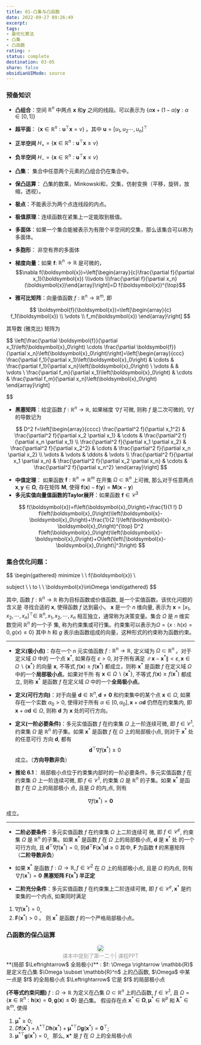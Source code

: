 ```yaml
---
title: 01-凸集与凸函数
date: 2022-09-27 09:26:49
excerpt: 
tags: 
- 最优化算法
- 凸集
- 凸函数
rating: ⭐
status: complete 
destination: 03-05
share: false
obsidianUIMode: source
---
```

### 预备知识
- **凸组合**：空间 $\mathbb{R}^n$ 中两点 $\boldsymbol{x}$ 和$\boldsymbol{y}$ 之间的线段。可以表示为 $\{\alpha \boldsymbol{x} +(1-\alpha)\boldsymbol{y}:\alpha \in [0,1] \}$
- **超平面**： $\{\boldsymbol{x} \in \mathbb{R}^n : \boldsymbol{u}^{\top}\boldsymbol{x} = v \}$ 。其中 $\boldsymbol{u}=[u_1, u_2 \cdots , u_n]^{\top}$
- **正半空间** $H_{+}=\left\{\boldsymbol{x} \in \mathbb{R}^n: \boldsymbol{u}^{\top} \boldsymbol{x} \geqslant v\right\}$ 
- **负半空间** $H_{-}=\left\{\boldsymbol{x} \in \mathbb{R}^n: \boldsymbol{u}^{\top} \boldsymbol{x} \leqslant v\right\}$
- **凸集**： 集合中任意两个元素的凸组合仍在集合中。
- **保凸运算**： 凸集的数乘，Minkowski和，交集，仿射变换（平移，旋转，放缩，透视）。
- **极点**：不能表示为两个点连线段的内点。
- **极值原理**：连续函数在紧集上一定能取到极值。
- **多面体**：如果一个集合能被表示为有限个半空间的交集，那么该集合可以称为多面体。
- **多胞形**： 非空有界的多面体
- **梯度向量**：如果 $\boldsymbol{f}$: $\mathbb{R}^n \rightarrow \mathbb{R}$ 是可微的， $$\nabla f(\boldsymbol{x})=\left[\begin{array}{c}\frac{\partial f}{\partial x_1}(\boldsymbol{x}) \\\vdots \\\frac{\partial f}{\partial x_n}(\boldsymbol{x})\end{array}\right]=D f(\boldsymbol{x})^{\top}$$

- **雅可比矩阵**：向量值函数 $f: \mathbb{R}^{n} \rightarrow \mathbb{R}^{m}$, 即

$$
\boldsymbol{f}(\boldsymbol{x})=\left[\begin{array}{c}
f_1(\boldsymbol{x}) \\
\vdots \\
f_m(\boldsymbol{x})
\end{array}\right]
$$

其导数 (雅克比) 矩阵为

$$
\left[\frac{\partial \boldsymbol{f}}{\partial x_1}\left(\boldsymbol{x}_0\right) \cdots \frac{\partial \boldsymbol{f}}{\partial x_n}\left(\boldsymbol{x}_0\right)\right]=\left[\begin{array}{ccc}
\frac{\partial f_1}{\partial x_1}\left(\boldsymbol{x}_0\right) & \cdots & \frac{\partial f_1}{\partial x_n}\left(\boldsymbol{x}_0\right) \\
\vdots & & \vdots \\
\frac{\partial f_m}{\partial x_1}\left(\boldsymbol{x}_0\right) & \cdots & \frac{\partial f_m}{\partial x_n}\left(\boldsymbol{x}_0\right)
\end{array}\right]

$$

- **黑塞矩阵**：给定函数 $f: \mathbb{R}^n \rightarrow \mathbb{R}$, 如果梯度 $\nabla f$ 可微, 则称 $f$ 是二次可微的, $\nabla f$ 的导数记为

$$
D^2 f=\left[\begin{array}{cccc}
\frac{\partial^2 f}{\partial x_1^2} & \frac{\partial^2 f}{\partial x_2 \partial x_1} & \cdots & \frac{\partial^2 f}{\partial x_n \partial x_1} \\
\frac{\partial^2 f}{\partial x_1 \partial x_2} & \frac{\partial^2 f}{\partial x_2^2} & \cdots & \frac{\partial^2 f}{\partial x_n \partial x_2} \\
\vdots & \vdots & \ddots & \vdots \\
\frac{\partial^2 f}{\partial x_1 \partial x_n} & \frac{\partial^2 f}{\partial x_2 \partial x_n} & \cdots & \frac{\partial^2 f}{\partial x_n^2}
\end{array}\right]
$$

- **中值定理**： 如果函数 $\boldsymbol{f}: \mathbb{R}^n \rightarrow \mathbb{R}^m$ 在开集 $\Omega \subset \mathbb{R}^n$ 上可微, 那么对于任意两点 $\boldsymbol{x}, \boldsymbol{y} \in \boldsymbol{\Omega}$, 存在矩阵 $\boldsymbol{M}$, 使得 $\boldsymbol{f}(\boldsymbol{x})-\boldsymbol{f}(\boldsymbol{y})=\boldsymbol{M}(\boldsymbol{x}-\boldsymbol{y})$
- **多元实值向量值函数的Taylor展开**：如果函数 $\boldsymbol{f} \in \mathcal{C}^3$

$$
f(\boldsymbol{x})=f\left(\boldsymbol{x}_0\right)+\frac{1}{1 !} D f\left(\boldsymbol{x}_0\right)\left(\boldsymbol{x}-\boldsymbol{x}_0\right)+\frac{1}{2 !}\left(\boldsymbol{x}-\boldsymbol{x}_0\right)^{\top} D^2 f\left(\boldsymbol{x}_0\right)\left(\boldsymbol{x}-\boldsymbol{x}_0\right)+O\left(\left\|\boldsymbol{x}-\boldsymbol{x}_0\right\|^3\right)
$$

### 集合优化问题：
$$
\begin{gathered}
minimize \ \ f(\boldsymbol{x}) \\

subject \ \ to \ \ \boldsymbol{x}\in\Omega
\end{gathered}
$$

其中, 函数 $f: \mathbb{R}^n \rightarrow \mathbb{R}$ 称为目标函数或价值函数, 是一个实值函数。该优化问题的含义是 寻找合适的 $\boldsymbol{x}$, 使得函数 $f$ 达到最小。 $\boldsymbol{x}$ 是一个 $n$ 维向量, 表示为 $\boldsymbol{x}=\left[x_1, x_2, \cdots, x_n\right]^{\top} \in$ $\mathbb{R}^n, x_1, x_2, \cdots, x_n$ 相互独立，通常称为决策变量。集合 $\Omega$ 是 $n$ 维实数空间 $\mathbb{R}^n$ 的一个子 集, 称为约束集或可行集。约束集可以表示为$\Omega = \left\{x:h(x)=0,g(x)\le 0 \right\}$ 其中 $h$ 和 $g$ 表示由函数组成的向量，这种形式的约束称为函数约束。
___

- **定义(极小点)**：存在一个 $n$ 元实值函数 $f: \mathbb{R}^n \rightarrow \mathbb{R}$, 定义域为 $\Omega \subset \mathbb{R}^n$ 。对于定义域 $\Omega$ 中的 一个点 $\boldsymbol{x}^*$, 如果存在 $\varepsilon>0$, 对于所有满足 $\left\|\boldsymbol{x}-\boldsymbol{x}^*\right\|<\varepsilon, \boldsymbol{x} \in \Omega \backslash\left\{\boldsymbol{x}^*\right\}$ 的向量 $\boldsymbol{x}$, 不等式 $f(\boldsymbol{x}) \geqslant f\left(\boldsymbol{x}^*\right)$ 都成立，则称 $\boldsymbol{x}^*$ 是函数 $f$ 在定义域 $\Omega$ 中的一个**局部极小点**。如果对千所 有 $\boldsymbol{x} \in \Omega \backslash\left\{\boldsymbol{x}^*\right\}$, 不等式 $f(\boldsymbol{x}) \geqslant f\left(\boldsymbol{x}^*\right)$ 都成立, 则称 $\boldsymbol{x}^*$ 是函数 $f$ 在定义域 $\Omega$ 中的一个**全局极小点**。

- **定义(可行方向)**：对于向量 $\boldsymbol{d} \in \mathbb{R}^n, \boldsymbol{d} \neq \mathbf{0}$ 和约束集中的某个点 $\boldsymbol{x} \in \Omega$, 如果存在一个实数 $\alpha_0>0$, 使得对于所有 $\alpha \in\left[0, \alpha_0\right], \boldsymbol{x}+\alpha \boldsymbol{d}$ 仍然在约束集内, 即 $\boldsymbol{x}+\alpha \boldsymbol{d} \in \Omega$, 则称 $\boldsymbol{d}$ 为 $\boldsymbol{x}$ 处的可行方向。

- **定义(一阶必要条件)**：多元实值函数 $f$ 在约束集 $\Omega$ 上一阶连续可微, 即 $f \in \mathcal{C}^1$, 约束集 $\Omega$ 是 $\mathbb{R}^n$ 的子集。如果 $\boldsymbol{x}^*$ 是函数 $f$ 在 $\Omega$ 上的局部极小点, 则对于 $\boldsymbol{x}^*$ 处的任意可行 方向 $\boldsymbol{d}$, 都有
$$
\boldsymbol{d}^{\top} \nabla f\left(\boldsymbol{x}^*\right) \geqslant 0
$$
成立。（**方向导数非负**）

- **推论 $6.1$**： 局部极小点位于约束集内部时的一阶必要条件。多元实值函数 $f$ 在约束集 $\Omega$ 上一阶连续可微, 即 $f \in \mathcal{C}^1$, 约束集 $\Omega$ 是 $\mathbb{R}^n$ 的子集。如果 $\boldsymbol{x}^*$ 是函数 $f$ 在 $\Omega$ 上的局部极小 点, 且是 $\Omega$ 的内,点, 则有

$$
\nabla f\left(\boldsymbol{x}^*\right)=\mathbf{0}
$$

成立。
****
- **二阶必要条件**：多元实值函数 $f$ 在约束集 $\Omega$ 上二阶连续可 微, 即 $f \in \mathcal{C}^e$, 约束集 $\Omega$ 是 $\mathbb{R}^n$ 的子集。如果 $\boldsymbol{x}^*$ 是函数 $f$ 在 $\Omega$ 上的局部极小点, $\boldsymbol{d}$ 是 $\boldsymbol{x}^*$ 处 的一个可行方向, 且 $\boldsymbol{d}^{\top} \nabla f\left(\boldsymbol{x}^*\right)=0$, 则$\boldsymbol{d}^{\top} \boldsymbol{F}\left(\boldsymbol{x}^*\right) \boldsymbol{d} \geqslant 0$ 其中, $\boldsymbol{F}$ 为函数 $\boldsymbol{f}$ 的黑塞矩阵（**二阶导数非负**）

- 如果 $\boldsymbol{x}^*$ 是函数 $f: \Omega \rightarrow \mathbb{R}, f \in \mathcal{C}^2$ 在 $\Omega$ 上的局部极小点, 且是 $\Omega$ 的内点, 则有 $\nabla f\left(\boldsymbol{x}^*\right)=\mathbf{0}$ **黑塞矩阵 $\boldsymbol{F}\left(\boldsymbol{x}^*\right)$ 半正定**

- **二阶充分条件**：多元实值函数 $f$ 在约束集上二阶连续可微, 即 $f \in \mathcal{C}^e, \boldsymbol{x}^*$ 是约束集的一个内点, 如果同时满足
1. $\nabla f\left(\boldsymbol{x}^*\right)=0_{\text {。 }}$
2. $\boldsymbol{F}\left(\boldsymbol{x}^*\right)>0$ 。
则 $\boldsymbol{x}^*$ 是函数 $f$ 的一个严格局部极小点。

### 凸函数的保凸运算
<center>
    <img style="border-radius: 0.3125em;
    box-shadow: 0 2px 4px 0 rgba(34,36,38,.12),0 2px 10px 0 rgba(34,36,38,.08);"
    src="https://i.imgur.com/pw1mbSj.png">
    <br>
    <div style="color:orange; border-bottom: 1px solid #d9d9d9;
    display: inline-block;
    color: #999;
    padding: 2px;">课本中提到了第一二个| 课程PPT
    </div>
</center>
 **(局部 $\Leftrightarrow$ 全局极小)** : $f: \Omega \rightarrow \mathbb{R}$ 是定义在凸集 $\Omega \subset \mathbb{R}^n$ 上的凸函数, $\Omega$ 中某一点是 $f$ 的全局极小点 $\Leftrightarrow$ 它是 $f$ 的局部极小点

 **(不等式约束问题)** $f: \Omega \rightarrow \mathbb{R}$ 为定义在凸集 $\Omega \subset \mathbb{R}^n$ 上的凸函数, $f \in \mathcal{C}^1$, 且 $\Omega=\left\{\boldsymbol{x} \in \mathbb{R}^n: \boldsymbol{h}(\boldsymbol{x})=\mathbf{0}, \boldsymbol{g}(\boldsymbol{x}) \leqslant \mathbf{0}\right\}$ 是凸集。
假设存在点 $\boldsymbol{x}^* \in \boldsymbol{\Omega}, \boldsymbol{\mu}^* \in \mathbb{R}^p$ 和 $\boldsymbol{\lambda}^* \in \mathbb{R}^m$, 使得
1. $\boldsymbol{\mu}^* \geqslant 0$;
2. $D \boldsymbol{f}\left(\boldsymbol{x}^*\right)+\lambda^{* \top} D \boldsymbol{h}\left(\boldsymbol{x}^*\right)+\boldsymbol{\mu}^{* \top} D \boldsymbol{g}\left(\boldsymbol{x}^*\right)=\mathbf{0}^{\top}$;
3. $\boldsymbol{\mu}^{* \top} \boldsymbol{g}\left(\boldsymbol{x}^*\right)=0_{\text {。 }}$
那么, $\boldsymbol{x} *$ 是 $f$ 在 $\Omega$ 上的全局极小点
